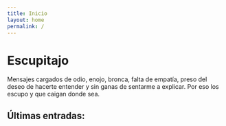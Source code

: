 ```yaml
---
title: Inicio
layout: home
permalink: /
---
```


# Escupitajo


Mensajes cargados de odio, enojo, bronca, falta de empatía, preso del deseo de hacerte entender y sin ganas de sentarme a explicar. Por eso los escupo y que caigan donde sea.

## Últimas entradas:
